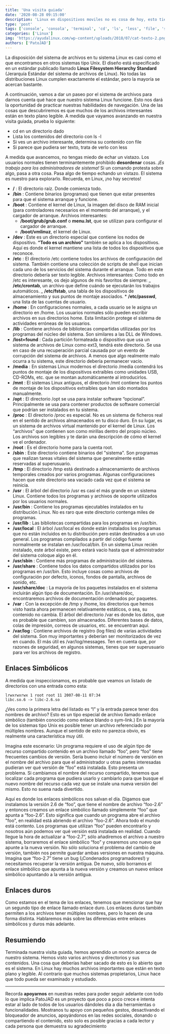 ```yaml
---
title: 'Una visita guiada'
date: '2020-08-28 09:15:00'
description: 'Linux en dispositivos moviles no es cosa de hoy, esto tiene mucho tiempo y queremos ver su estatus en 2007'
type: 'post'
tags: ['console', 'consola', 'terminal', 'cd', 'ls', 'less', 'file', 'system']
categories: ['Linux']
img: 'https://ayudalinux.com/wp-content/uploads/2018/07/cat-texto-2.png'
authors: ['PatoJAD']
---
```


La disposición del sistema de archivos en tu sistema Linux es casi como el que encontramos en otros sistemas tipo Unix. El diseño está especificado en un estándar publicado llamado **Linux Filesystem Hierarchy Standard** (Jerarquía Estándar del sistema de archivos de Linux). No todas las distribuciones Linux cumplen exactamente el estándar, pero la mayoría se acercan bastante.

A continuación, vamos a dar un paseo por el sistema de archivos para darnos cuenta qué hace que nuestro sistema Linux funcione. Esto nos dará la oportunidad de practicar nuestras habilidades de navegación. Una de las cosas que descubriremos es que muchos de los archivos interesantes están en texto plano legible. A medida que vayamos avanzando en nuestra visita guiada, prueba lo siguiente:

-   cd en un directorio dado
-   Lista los contenidos del directorio con ls -l
-   Si ves un archivo interesante, determina su contenido con file
-   Si parece que pudiera ser texto, trata de verlo con less

A medida que avancemos, no tengas miedo de echar un vistazo. Los usuarios normales tienen terminantemente prohibido **desordenar** cosas. _¡Es trabajo para los administradores de sistema!_ Si un comando protesta sobre algo, pasa a otra cosa. Pasa algo de tiempo echando un vistazo. El sistema es nuestro para explorarlo. Recuerda, en Linux, ¡no hay secretos!

-   **/** : El directorio raíz. Donde comienza todo.
-   **/bin** : Contiene binarios (programas) que tienen que estar presentes para que el sistema arranque y funcione.
-   **/boot** : Contiene el kernel de Linux, la imagen del disco de RAM inicial (para controladores necesarios en el momento del arranque), y el cargador de arranque. Archivos interesantes:
    -   **/boot/grub/grub.conf** o **menu.lst**, que se utilizan para configurar el cargador de arranque.
    -   **/boot/vmlinuz**, el kernel de Linux.
-   **/dev** : Este es un directorio especial que contiene los nodos de dispositivo. **“Todo es un archivo”** también se aplica a los dispositivos. Aquí es donde el kernel mantiene una lista de todos los dispositivos que reconoce.
-   **/etc** : El directorio /etc contiene todos los archivos de configuración del sistema. También contiene una colección de scripts de shell que inician cada uno de los servicios del sistema durante el arranque. Todo en este directorio debería ser texto legible.
    Archivos interesantes: Como todo en /etc es interesante, os dejo algunos de mis favoritos de siempre:
    _ **/etc/crontab**, un archivo que define cuándo se ejecutarán los trabajos automáticos.
    _ **/etc/fstab**, una tabla de los dispositivos de almacenamiento y sus puntos de montaje asociados. \* **/etc/passwd**, una lista de las cuentas de usuario.
-   **/home** : En configuraciones normales, a cada usuario se le asigna un directorio en /home. Los usuarios normales sólo pueden escribir archivos en sus directorios home. Esta limitación protege el sistema de actividades erróneas de los usuarios.
-   **/lib** : Contiene archivos de bibliotecas compartidas utilizadas por los programas del núcleo del sistema. Son similares a las DLL de Windows.
-   **/lost+found** : Cada partición formateada o dispositivo que usa un sistema de archivos de Linux como ext3, tendrá este directorio. Se usa en caso de una recuperación parcial causada por un evento de corrupción del sistema de archivos. A menos que algo realmente malo ocurra a tu sistema, este directorio debería permanecer vacío.
-   **/media** : En sistemas Linux modernos el directorio /media contendrá los puntos de montaje de los dispositivos extraíbles como unidades USB, CD-ROMs, etc. que se montan automáticamente al introducirlos.
-   **/mnt** : El sistemas Linux antiguos, el directorio /mnt contiene los puntos de montaje de los dispositivos extraíbles que han sido montados manualmente.
-   **/opt** : El directorio /opt se usa para instalar software “opcional”. Principalmente se usa para contener productos de software comercial que podrían ser instalados en tu sistema.
-   **/proc** : El directorio /proc es especial. No es un sistema de ficheros real en el sentido de archivos almacenados en tu disco duro. En su lugar, es un sistema de archivos virtual mantenido por el kernel de Linux. Los “archivos” que contienen son como mirillas dentro del propio núcleo. Los archivos son legibles y te darán una descripción de cómo el kernel ve el ordenador.
-   **/root** : Es el directorio home para la cuenta root.
-   **/sbin** : Este directorio contiene binarios del "sistema". Son programas que realizan tareas vitales del sistema que generalmente están reservadas al superusuario.
-   **/tmp** : El directorio /tmp está destinado a almacenamiento de archivos temporales creados por varios programas. Algunas configuraciones hacen que este directorio sea vaciado cada vez que el sistema se reinicia.
-   **/usr** : El árbol del directorio /usr es casi el más grande en un sistema Linux. Contiene todos los programas y archivos de soporte utilizados por los usuarios normales.
-   **/usr/bin** : Contiene los programas ejecutables instalados en tu distribución Linux. No es raro que este directorio contenga miles de programas.
-   **/usr/lib** : Las bibliotecas compartidas para los programas en /usr/bin.
-   **/usr/local** : El árbol /usr/local es donde están instalados los programas que no están incluidos en tu distribución pero están destinados a un uso general. Los programas compilados a partir del código fuente normalmente se instalan en /usr/local/bin. En un sistema Linux recién instalado, este árbol existe, pero estará vacío hasta que el administrador del sistema coloque algo en él.
-   **/usr/sbin** : Contiene más programas de administración del sistema.
-   **/usr/share** : Contiene todos los datos compartidos utilizados por los programas en /usr/bin. Esto incluye cosas como archivos de configuración por defecto, iconos, fondos de pantalla, archivos de sonido, etc.
-   **/usr/share/doc** : La mayoría de los paquetes instalados en el sistema incluirán algún tipo de documentación. En /usr/share/doc, encontraremos archivos de documentación ordenados por paquetes.
-   **/var** : Con la excepción de /tmp y /home, los directorios que hemos visto hasta ahora permanecen relativamente estáticos, o sea, su contenido no cambia. El árbol del directorio /var es donde los datos, que es probable que cambien, son almacenados. Diferentes bases de datos, colas de impresión, correos de usuarios, etc. se encuentran aquí.
-   **/var/log** : Contiene archivos de registro (log files) de varias actividades del sistema. Son muy importantes y deberían ser monitorizados de vez en cuando. El más útil es /var/log/messages. Ten en cuenta que, por razones de seguridad, en algunos sistemas, tienes que ser superusuario para ver los archivos de registro.

## Enlaces Simbólicos

A medida que inspeccionamos, es probable que veamos un listado de directorios con una entrada como esta:

    lrwxrwxrwx 1 root root 11 2007-08-11 07:34
    libc.so.6 -> libc-2.6.so

¿Ves como la primera letra del listado es “l” y la entrada parece tener dos nombres de archivo? Esto es un tipo especial de archivo llamado enlace simbólico (también conocido como enlace blando o sym-link.) En la mayoría de los sistemas tipo Unix es posible tener un archivo referenciado por múltiples nombres. Aunque el sentido de esto no parezca obvio, es realmente una característica muy útil.

Imagina este escenario: Un programa requiere el uso de algún tipo de recurso compartido contenido en un archivo llamado “foo”, pero “foo” tiene frecuentes cambios de versión. Sería bueno incluir el número de versión en el nombre del archivo para que el administrador u otras partes interesadas pudieran ver qué versión de “foo” está instalada. Esto presenta un problema. Si cambiamos el nombre del recurso compartido, tenemos que localizar cada programa que pudiera usarlo y cambiarlo para que busque el nuevo nombre del recurso cada vez que se instale una nueva versión del mismo. Esto no suena nada divertido.

Aquí es donde los enlaces simbólicos nos salvan el día. Digamos que instalamos la versión 2.6 de “foo”, que tiene el nombre de archivo “foo-2.6” y entonces creamos un enlace simbólico llamado simplemente “foo” que apunta a “foo-2.6”. Esto significa que cuando un programa abre el archivo "foo", en realidad está abriendo el archivo "foo-2.6". Ahora todo el mundo está contento. Los programas que utilizan “foo” pueden encontrarlo y nosotros aún podemos ver qué versión está instalada en realidad. Cuando llegue la hora de actualizar a “foo-2.7”, sólo añadiremos el archivo a nuestro sistema, borraremos el enlace simbólico “foo” y crearemos uno nuevo que apunte a la nueva versión. No sólo soluciona el problema del cambio de versión, también nos permite guardar ambas versiones en nuestra máquina. Imagina que “foo-2.7” tiene un bug (¡Condenados programadores!) y necesitamos recuperar la versión antigua. De nuevo, sólo borramos el enlace simbólico que apunta a la nueva versión y creamos un nuevo enlace simbólico apuntando a la versión antigua.

## Enlaces duros

Como estamos en el tema de los enlaces, tenemos que mencionar que hay un segundo tipo de enlace llamado enlace duro. Los enlaces duros también permiten a los archivos tener múltiples nombres, pero lo hacen de una forma distinta. Hablaremos más sobre las diferencias entre enlaces simbólicos y duros más adelante.

## Resumiendo

Terminada nuestra visita guiada, hemos aprendido un montón acerca de nuestro sistema. Hemos visto varios archivos y directorios y sus contenidos. Una cosa que deberías haber sacado de esto es lo abierto que es el sistema. En Linux hay muchos archivos importantes que están en texto plano y legible. Al contrario que muchos sistemas propietarios, Linux hace que todo pueda ser examinado y estudiado.

---

Recorda **apoyarnos** en nuestras redes para poder seguir adelante con todo lo que implica PatoJAD es un proyecto que poco a poco crece e intenta estar al lado de todos de los usuarios dándoles dia a dia herramientas o funcionalidades. Mostranos tu apoyo con pequeños gestos, desactivando el bloqueador de anuncios, apoyándonos en las redes sociales, donando o compartiendo el contenido, esto solo es posible gracias a cada lector y cada persona que demuestra su agradecimiento
